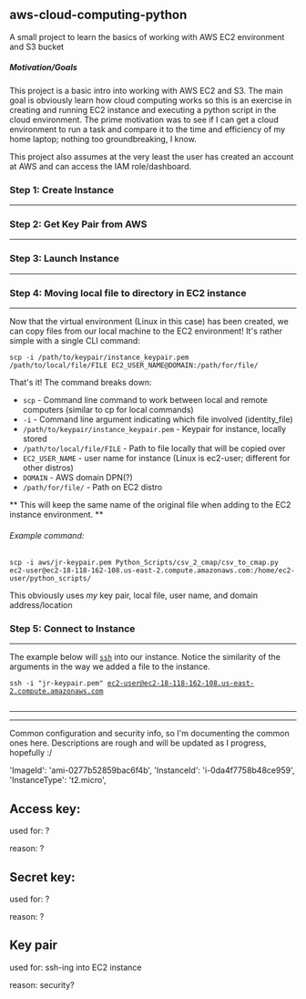 <h2>aws-cloud-computing-python</h2>

<p>
A small project to learn the basics of working with AWS EC2 environment and S3 bucket
</p>


<h5>Motivation/Goals</h5>
<p>This project is a basic intro into working with AWS EC2 and S3. The main goal is obviously learn how cloud computing works so this is an exercise in creating and running EC2 instance and executing a python script in the cloud environment. The prime motivation was to see if I can get a cloud environment to run a task and compare it to the time and efficiency of my home laptop; nothing too groundbreaking, I know.</p>

<p>This project also assumes at the very least the user has created an account at AWS and can access the IAM role/dashboard.</p>

<h3></h3>

<h3>Step 1: Create Instance</h3>

---

<h3>Step 2: Get Key Pair from AWS</h3>

---

<h3>Step 3: Launch Instance</h3>

---


<h3>Step 4: Moving local file to directory in EC2 instance</h3>

---

<p>Now that the virtual environment (Linux in this case) has been created, we can copy files from our local machine to the EC2 environment! It's rather simple with a single CLI command:</p>


<code>scp -i /path/to/keypair/instance_keypair.pem /path/to/local/file/FILE EC2_USER_NAME@DOMAIN:/path/for/file/</code>

<p>That's it! The command breaks down:</p>
<ul>
<li><code>scp</code> - Command line command to work between local and remote computers (similar to cp for local commands)</li>
<li><code>-i</code> - Command line argument indicating which file involved (identity_file)</li>
<li><code>/path/to/keypair/instance_keypair.pem</code> - Keypair for instance, locally stored</li>
<li><code>/path/to/local/file/FILE</code> - Path to file locally that will be copied over</li>
<li><code>EC2_USER_NAME</code> - user name for instance (Linux is ec2-user; different for other distros)</li>
<li><code>DOMAIN</code> - AWS domain DPN(?)</li>
<li><code>/path/for/file/</code> - Path on EC2 distro</li>
</ul>

<p>** This will keep the same name of the original file when adding to the EC2 instance environment. **</p>

<h6>Example command:</h6>
<code>scp -i aws/jr-keypair.pem Python_Scripts/csv_2_cmap/csv_to_cmap.py ec2-user@ec2-18-118-162-108.us-east-2.compute.amazonaws.com:/home/ec2-user/python_scripts/</code>

<p>This obviously uses <em>my</em> key pair, local file, user name, and domain address/location</p>


<h3>Step 5: Connect to Instance</h3>

---

<p>The example below will <a href="https://www.ssh.com/academy/ssh/command" target="_blank"><code>ssh</code></a> into our instance. Notice the similarity of the arguments in the way we added a file to the instance.</p>

<code>ssh -i "jr-keypair.pem" ec2-user@ec2-18-118-162-108.us-east-2.compute.amazonaws.com</code>

<img src="https://methanerain.com/wp-content/uploads/2021/06/ec2_run_instance_cli_2.png" alt="" />

<p></p>


---


---

Common configuration and security info, so I'm documenting the common ones here. Descriptions are rough and will be updated as I progress, hopefully :/

'ImageId': 'ami-0277b52859bac6f4b',
'InstanceId': 'i-0da4f7758b48ce959',
'InstanceType': 't2.micro',


Access key:
--------

used for:
  ?

reason:
  ?

Secret key:
--------

used for:
  ?

reason:
  ?

Key pair
--------

used for:
  ssh-ing into EC2 instance

reason:
  security?
